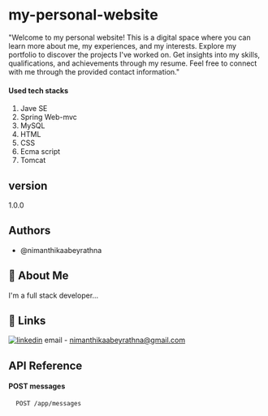 
# my-personal-website

"Welcome to my personal website! This is a digital space where you can learn more about me, my experiences, and my interests. Explore my portfolio to discover the projects I've worked on. Get insights into my skills, qualifications, and achievements through my resume.  Feel free to connect with me through the provided contact information."

#### Used tech stacks
1. Jave SE
2. Spring Web-mvc
3. MySQL 
4. HTML
5. CSS
6. Ecma script
7. Tomcat


## version 
1.0.0
## Authors

- @nimanthikaabeyrathna


## 🚀 About Me
I'm a full stack developer...


## 🔗 Links

[![linkedin](https://img.shields.io/badge/linkedin-0A66C2?style=for-the-badge&logo=linkedin&logoColor=white)](https://www.linkedin.com/in/nimanthika-abeyrathna-b27b48184/)
email - nimanthikaabeyrathna@gmail.com



## API Reference

#### POST messages

```http
  POST /app/messages
```
